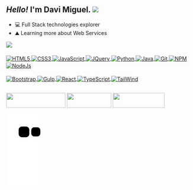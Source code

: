 ## ***Hello!*** I'm Davi Miguel. <img src="https://media.giphy.com/media/hvRJCLFzcasrR4ia7z/giphy.gif" width="25px">

- 💻 Full Stack technologies explorer
- ⛰️ Learning more about Web Services

 <div >
  <a href="https://github.com/davi-miguel-sm" >
  <img height="160em" src="https://github-readme-stats.vercel.app/api/top-langs/?username=davi-miguel-sm&layout=compact&langs_count=10&theme=chartreuse-dark"/>
</div>

 
<div style="display: inline_block"><br>
  <img align="center" alt="HTML5" height="30" width="80" src="https://img.shields.io/badge/HTML5-E34F26?style=for-the-badge&logo=html5&logoColor=white">
  <img align="center" alt="CSS3" height="30" width="80" src="https://img.shields.io/badge/CSS3-1572B6?style=for-the-badge&logo=css3&logoColor=white">
  <img align="center" alt="JavaScript" height="30" width="120" src="https://img.shields.io/badge/JavaScript-323330?style=for-the-badge&logo=javascript&logoColor=F7DF1E">
  <img align="center" alt="JQuery" height="30" width="100" src="https://img.shields.io/badge/jQuery-0769AD?style=for-the-badge&logo=jquery&logoColor=white">
  <img align="center" alt="Python" height="30" width="100" src="https://img.shields.io/badge/Python-14354C?style=for-the-badge&logo=python&logoColor=white">
  <img align="center" alt="Java" height="30" width="80" src="https://img.shields.io/badge/Java-ED8B00?style=for-the-badge&logo=java&logoColor=white">
  <img align="center" alt="Git" height="30" width="70" src="https://img.shields.io/badge/Git-F05032?style=for-the-badge&logo=git&logoColor=white">
  <img align="center" alt="NPM" height="30" width="70" src="https://img.shields.io/badge/npm-CB3837?style=for-the-badge&logo=npm&logoColor=white">
  <img align="center" alt="NodeJs" height="30" width="90" src="https://img.shields.io/badge/Node.js-339933?style=for-the-badge&logo=nodedotjs&logoColor=white">
  <br><br>
  <img align="center" alt="Bootstrap" height="30" width="130" src="https://img.shields.io/badge/Bootstrap-563D7C?style=for-the-badge&logo=bootstrap&logoColor=white">
  <img align="center" alt="Gulp" height="30" width="80" src="https://img.shields.io/badge/Gulp-CC4444?style=for-the-badge&logo=gulp&logoColor=white">
  <img align="center" alt="React" height="30" width="80" src="https://img.shields.io/badge/React-20232A?style=for-the-badge&logo=react&logoColor=61DAFB">
  <img align="center" alt="TypeScript" height="30" width="120" src="https://img.shields.io/badge/TypeScript-007ACC?style=for-the-badge&logo=typescript&logoColor=white">
  <img align="center" alt="TailWind" height="30" width="130" src="https://img.shields.io/badge/Tailwind_CSS-38B2AC?style=for-the-badge&logo=tailwind-css&logoColor=white">
 </div>
 
 ##
 
 <div>
  <a href="https://www.instagram.com/d_miguelsm" target="_blank"><img height="40" width="160" src="https://img.shields.io/badge/-Instagram-%23E4405F?style=for-the-badge&logo=instagram&logoColor=white" target="_blank"></a>
  <a href = "mailto:davi.miguel2020@gmail.com"><img height="40" width="120" src="https://img.shields.io/badge/-Gmail-%23333?style=for-the-badge&logo=gmail&logoColor=white" target="_blank"></a>
  <a href="https://www.linkedin.com/in/dev-dmiguelsm/" target="_blank"><img height="40" width="140" src="https://img.shields.io/badge/-LinkedIn-%230077B5?style=for-the-badge&logo=linkedin&logoColor=white" target="_blank"></a>
  
  ![Snake animation](https://github.com/davi-miguel-sm/davi-miguel-sm/blob/output/github-contribution-grid-snake.svg)
 
 </div>
